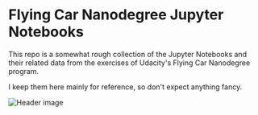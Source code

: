 # Flying Car Nanodegree Jupyter Notebooks

This repo is a somewhat rough collection of the Jupyter Notebooks
and their related data from the exercises of Udacity's Flying Car Nanodegree program.

I keep them here mainly for reference, so don't expect anything fancy.

![Header image](.readme/header.jpg)
